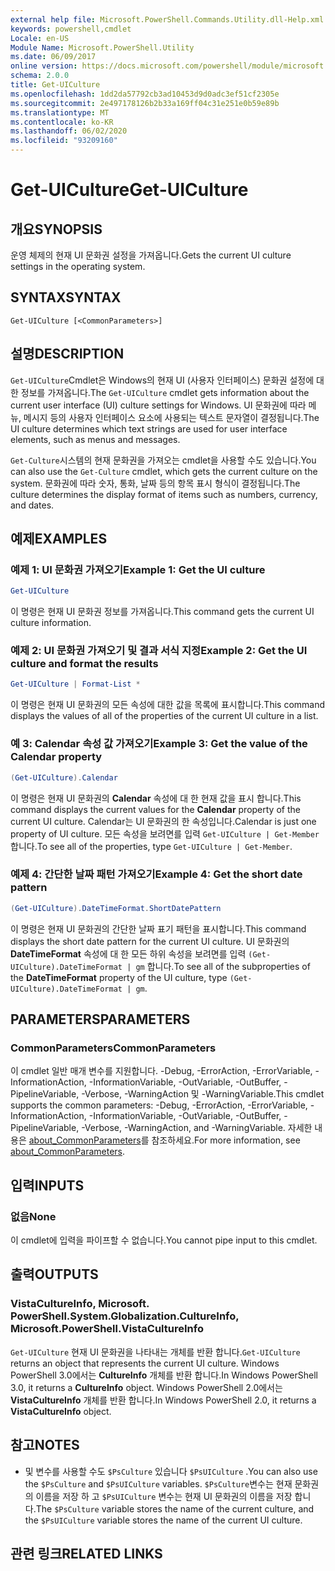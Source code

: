 ```yaml
---
external help file: Microsoft.PowerShell.Commands.Utility.dll-Help.xml
keywords: powershell,cmdlet
Locale: en-US
Module Name: Microsoft.PowerShell.Utility
ms.date: 06/09/2017
online version: https://docs.microsoft.com/powershell/module/microsoft.powershell.utility/get-uiculture?view=powershell-6&WT.mc_id=ps-gethelp
schema: 2.0.0
title: Get-UICulture
ms.openlocfilehash: 1dd2da57792cb3ad10453d9d0adc3ef51cf2305e
ms.sourcegitcommit: 2e497178126b2b33a169ff04c31e251e0b59e89b
ms.translationtype: MT
ms.contentlocale: ko-KR
ms.lasthandoff: 06/02/2020
ms.locfileid: "93209160"
---
```

# <span data-ttu-id="1e452-103">Get-UICulture</span><span class="sxs-lookup"><span data-stu-id="1e452-103">Get-UICulture</span></span>

## <span data-ttu-id="1e452-104">개요</span><span class="sxs-lookup"><span data-stu-id="1e452-104">SYNOPSIS</span></span>
<span data-ttu-id="1e452-105">운영 체제의 현재 UI 문화권 설정을 가져옵니다.</span><span class="sxs-lookup"><span data-stu-id="1e452-105">Gets the current UI culture settings in the operating system.</span></span>

## <span data-ttu-id="1e452-106">SYNTAX</span><span class="sxs-lookup"><span data-stu-id="1e452-106">SYNTAX</span></span>

```
Get-UICulture [<CommonParameters>]
```

## <span data-ttu-id="1e452-107">설명</span><span class="sxs-lookup"><span data-stu-id="1e452-107">DESCRIPTION</span></span>

<span data-ttu-id="1e452-108">`Get-UICulture`Cmdlet은 Windows의 현재 UI (사용자 인터페이스) 문화권 설정에 대 한 정보를 가져옵니다.</span><span class="sxs-lookup"><span data-stu-id="1e452-108">The `Get-UICulture` cmdlet gets information about the current user interface (UI) culture settings for Windows.</span></span>
<span data-ttu-id="1e452-109">UI 문화권에 따라 메뉴, 메시지 등의 사용자 인터페이스 요소에 사용되는 텍스트 문자열이 결정됩니다.</span><span class="sxs-lookup"><span data-stu-id="1e452-109">The UI culture determines which text strings are used for user interface elements, such as menus and messages.</span></span>

<span data-ttu-id="1e452-110">`Get-Culture`시스템의 현재 문화권을 가져오는 cmdlet을 사용할 수도 있습니다.</span><span class="sxs-lookup"><span data-stu-id="1e452-110">You can also use the `Get-Culture` cmdlet, which gets the current culture on the system.</span></span>
<span data-ttu-id="1e452-111">문화권에 따라 숫자, 통화, 날짜 등의 항목 표시 형식이 결정됩니다.</span><span class="sxs-lookup"><span data-stu-id="1e452-111">The culture determines the display format of items such as numbers, currency, and dates.</span></span>

## <span data-ttu-id="1e452-112">예제</span><span class="sxs-lookup"><span data-stu-id="1e452-112">EXAMPLES</span></span>

### <span data-ttu-id="1e452-113">예제 1: UI 문화권 가져오기</span><span class="sxs-lookup"><span data-stu-id="1e452-113">Example 1: Get the UI culture</span></span>

```powershell
Get-UICulture
```

<span data-ttu-id="1e452-114">이 명령은 현재 UI 문화권 정보를 가져옵니다.</span><span class="sxs-lookup"><span data-stu-id="1e452-114">This command gets the current UI culture information.</span></span>

### <span data-ttu-id="1e452-115">예제 2: UI 문화권 가져오기 및 결과 서식 지정</span><span class="sxs-lookup"><span data-stu-id="1e452-115">Example 2: Get the UI culture and format the results</span></span>

```powershell
Get-UICulture | Format-List *
```

<span data-ttu-id="1e452-116">이 명령은 현재 UI 문화권의 모든 속성에 대한 값을 목록에 표시합니다.</span><span class="sxs-lookup"><span data-stu-id="1e452-116">This command displays the values of all of the properties of the current UI culture in a list.</span></span>

### <span data-ttu-id="1e452-117">예 3: Calendar 속성 값 가져오기</span><span class="sxs-lookup"><span data-stu-id="1e452-117">Example 3: Get the value of the Calendar property</span></span>

```powershell
(Get-UICulture).Calendar
```

<span data-ttu-id="1e452-118">이 명령은 현재 UI 문화권의 **Calendar** 속성에 대 한 현재 값을 표시 합니다.</span><span class="sxs-lookup"><span data-stu-id="1e452-118">This command displays the current values for the **Calendar** property of the current UI culture.</span></span>
<span data-ttu-id="1e452-119">Calendar는 UI 문화권의 한 속성입니다.</span><span class="sxs-lookup"><span data-stu-id="1e452-119">Calendar is just one property of UI culture.</span></span>
<span data-ttu-id="1e452-120">모든 속성을 보려면를 입력 `Get-UICulture | Get-Member` 합니다.</span><span class="sxs-lookup"><span data-stu-id="1e452-120">To see all of the properties, type `Get-UICulture | Get-Member`.</span></span>

### <span data-ttu-id="1e452-121">예제 4: 간단한 날짜 패턴 가져오기</span><span class="sxs-lookup"><span data-stu-id="1e452-121">Example 4: Get the short date pattern</span></span>

```powershell
(Get-UICulture).DateTimeFormat.ShortDatePattern
```

<span data-ttu-id="1e452-122">이 명령은 현재 UI 문화권의 간단한 날짜 표기 패턴을 표시합니다.</span><span class="sxs-lookup"><span data-stu-id="1e452-122">This command displays the short date pattern for the current UI culture.</span></span>
<span data-ttu-id="1e452-123">UI 문화권의 **DateTimeFormat** 속성에 대 한 모든 하위 속성을 보려면를 입력 `(Get-UICulture).DateTimeFormat | gm` 합니다.</span><span class="sxs-lookup"><span data-stu-id="1e452-123">To see all of the subproperties of the **DateTimeFormat** property of the UI culture, type `(Get-UICulture).DateTimeFormat | gm`.</span></span>

## <span data-ttu-id="1e452-124">PARAMETERS</span><span class="sxs-lookup"><span data-stu-id="1e452-124">PARAMETERS</span></span>

### <span data-ttu-id="1e452-125">CommonParameters</span><span class="sxs-lookup"><span data-stu-id="1e452-125">CommonParameters</span></span>

<span data-ttu-id="1e452-126">이 cmdlet 일반 매개 변수를 지원합니다. -Debug, -ErrorAction, -ErrorVariable, -InformationAction, -InformationVariable, -OutVariable, -OutBuffer, -PipelineVariable, -Verbose, -WarningAction 및 -WarningVariable.</span><span class="sxs-lookup"><span data-stu-id="1e452-126">This cmdlet supports the common parameters: -Debug, -ErrorAction, -ErrorVariable, -InformationAction, -InformationVariable, -OutVariable, -OutBuffer, -PipelineVariable, -Verbose, -WarningAction, and -WarningVariable.</span></span> <span data-ttu-id="1e452-127">자세한 내용은 [about_CommonParameters](../Microsoft.PowerShell.Core/About/about_CommonParameters.md)를 참조하세요.</span><span class="sxs-lookup"><span data-stu-id="1e452-127">For more information, see [about_CommonParameters](../Microsoft.PowerShell.Core/About/about_CommonParameters.md).</span></span>

## <span data-ttu-id="1e452-128">입력</span><span class="sxs-lookup"><span data-stu-id="1e452-128">INPUTS</span></span>

### <span data-ttu-id="1e452-129">없음</span><span class="sxs-lookup"><span data-stu-id="1e452-129">None</span></span>

<span data-ttu-id="1e452-130">이 cmdlet에 입력을 파이프할 수 없습니다.</span><span class="sxs-lookup"><span data-stu-id="1e452-130">You cannot pipe input to this cmdlet.</span></span>

## <span data-ttu-id="1e452-131">출력</span><span class="sxs-lookup"><span data-stu-id="1e452-131">OUTPUTS</span></span>

### <span data-ttu-id="1e452-132">VistaCultureInfo, Microsoft. PowerShell.</span><span class="sxs-lookup"><span data-stu-id="1e452-132">System.Globalization.CultureInfo, Microsoft.PowerShell.VistaCultureInfo</span></span>

<span data-ttu-id="1e452-133">`Get-UICulture` 현재 UI 문화권을 나타내는 개체를 반환 합니다.</span><span class="sxs-lookup"><span data-stu-id="1e452-133">`Get-UICulture` returns an object that represents the current UI culture.</span></span>
<span data-ttu-id="1e452-134">Windows PowerShell 3.0에서는 **CultureInfo** 개체를 반환 합니다.</span><span class="sxs-lookup"><span data-stu-id="1e452-134">In Windows PowerShell 3.0, it returns a **CultureInfo** object.</span></span>
<span data-ttu-id="1e452-135">Windows PowerShell 2.0에서는 **VistaCultureInfo** 개체를 반환 합니다.</span><span class="sxs-lookup"><span data-stu-id="1e452-135">In Windows PowerShell 2.0, it returns a **VistaCultureInfo** object.</span></span>

## <span data-ttu-id="1e452-136">참고</span><span class="sxs-lookup"><span data-stu-id="1e452-136">NOTES</span></span>

- <span data-ttu-id="1e452-137">및 변수를 사용할 수도 `$PsCulture` 있습니다 `$PsUICulture` .</span><span class="sxs-lookup"><span data-stu-id="1e452-137">You can also use the `$PsCulture` and `$PsUICulture` variables.</span></span> <span data-ttu-id="1e452-138">`$PsCulture`변수는 현재 문화권의 이름을 저장 하 고 `$PsUICulture` 변수는 현재 UI 문화권의 이름을 저장 합니다.</span><span class="sxs-lookup"><span data-stu-id="1e452-138">The `$PsCulture` variable stores the name of the current culture, and the `$PsUICulture` variable stores the name of the current UI culture.</span></span>

## <span data-ttu-id="1e452-139">관련 링크</span><span class="sxs-lookup"><span data-stu-id="1e452-139">RELATED LINKS</span></span>
